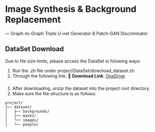 # Image Synthesis & Background Replacement
 — Graph-to-Graph Triple U-net Generator & Patch-GAN Discriminator


## DataSet Download

Due to file size limits, please access the DataSet in folowing ways:
1. Run the .zh file under project/DataSet/download_dataset.zh
2. Through the following link:
📁 **Download Link**:
[OneDrive](https://cuhko365-my.sharepoint.com/:u:/g/personal/122090714_link_cuhk_edu_cn/EVHRXfzXJV5MmYXo5VkXiX8BdsKhGmE5C2eRUCdfO68kew?e=Cp7JYM)

###
1. After downloading, unzip the dataset into the project root directory.
2. Make sure the file structure is as follows:
```
project/
├── dataset/
│   ├── backgrounds/
│   ├── masks/
│   └── images/
│   └── people/
```
